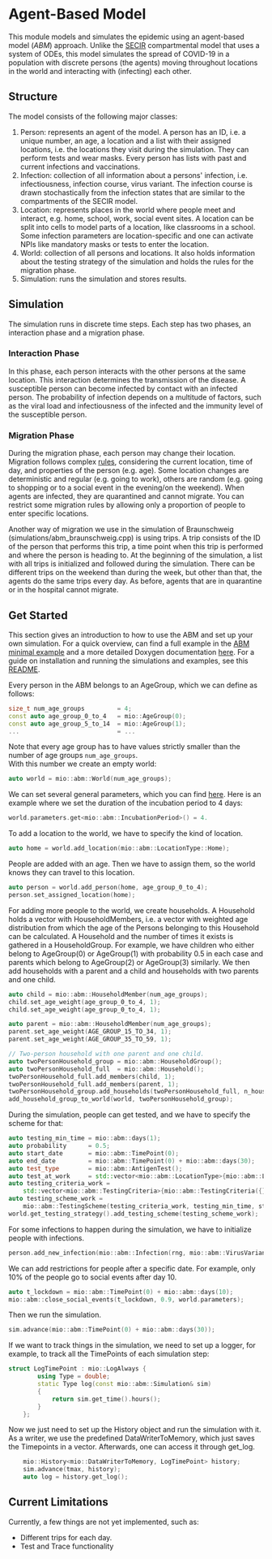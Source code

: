 # Agent-Based Model

This module models and simulates the epidemic using an agent-based model (*ABM*) approach. Unlike the [SECIR](../ode_secir/README.md) compartmental model that uses a system of ODEs, this model simulates the spread of COVID-19 in a population with discrete persons (the agents) moving throughout locations in the world and interacting with (infecting) each other.

## Structure

The model consists of the following major classes:

1. Person: represents an agent of the model. A person has an ID, i.e. a unique number, an age, a location and a list with their assigned locations, i.e. the locations they visit during the simulation. They can perform tests and wear masks. Every person has lists with past and current infections and vaccinations.
2. Infection: collection of all information about a persons' infection, i.e. infectiousness, infection course, virus variant. The infection course is drawn stochastically from the infection states that are similar to the compartments of the SECIR model.
3. Location: represents places in the world where people meet and interact, e.g. home, school, work, social event sites. A location can be split into cells to model parts of a location, like classrooms in a school. Some infection parameters are location-specific and one can activate NPIs like mandatory masks or tests to enter the location.
4. World: collection of all persons and locations. It also holds information about the testing strategy of the simulation and holds the rules for the migration phase.
5. Simulation: runs the simulation and stores results.

## Simulation

The simulation runs in discrete time steps. Each step has two phases, an interaction phase and a migration phase.

### Interaction Phase

In this phase, each person interacts with the other persons at the same location. This interaction determines the transmission of the disease. A susceptible person can become infected by contact with an infected person. The probability of infection depends on a multitude of factors, such as the viral load and infectiousness of the infected and the immunity level of the susceptible person.

### Migration Phase

During the migration phase, each person may change their location. Migration follows complex [rules](../abm/migration_rules.cpp), considering the current location, time of day, and properties of the person (e.g. age). Some location changes are deterministic and regular (e.g. going to work), others are random (e.g. going to shopping or to a social event in the evening/on the weekend). When agents are infected, they are quarantined and cannot migrate. You can restrict some migration rules by allowing only a proportion of people to enter specific locations.

Another way of migration we use in the simulation of Braunschweig (simulations/abm_braunschweig.cpp) is using trips. A trip consists of the ID of the person that performs this trip, a time point when this trip is performed and where the person is heading to. At the beginning of the simulation, a list with all trips is initialized and followed during the simulation. There can be different trips on the weekend than during the week, but other than that, the agents do the same trips every day. As before, agents that are in quarantine or in the hospital cannot migrate.

## Get Started

This section gives an introduction to how to use the ABM and set up your own simulation. For a quick overview, can find a full example in the [ABM minimal example](../../examples/abm_minimal.cpp) and a more detailed Doxygen documentation [here](https://scicompmod.github.io/memilio/documentation/index.html ). For a guide on installation and running the simulations and examples, see this [README](../../README.md).

Every person in the ABM belongs to an AgeGroup, which we can define as follows:  

```cpp  
size_t num_age_groups         = 4;  
const auto age_group_0_to_4   = mio::AgeGroup(0);  
const auto age_group_5_to_14  = mio::AgeGroup(1);  
...                           = ...  
```  

Note that every age group has to have values strictly smaller than the number of age groups `num_age_groups`.  
With this number we create an empty world:  

```cpp
auto world = mio::abm::World(num_age_groups);
```

We can set several general parameters, which you can find [here](../abm/parameters.h). Here is an example where we set the duration of the incubation period to 4 days:

```cpp
world.parameters.get<mio::abm::IncubationPeriod>() = 4.
```

To add a location to the world, we have to specify the kind of location.

```cpp
auto home = world.add_location(mio::abm::LocationType::Home);
```

People are added with an age. Then we have to assign them, so the world knows they can travel to this location.

```cpp
auto person = world.add_person(home, age_group_0_to_4);
person.set_assigned_location(home);
```

For adding more people to the world, we create households. A Household holds a vector with HouseholdMembers, i.e. a vector with weighted age distribution from which the age of the Persons belonging to this Household can be calculated. A Household and the number of times it exists is gathered in a HouseholdGroup.
For example, we have children who either belong to AgeGroup(0) or AgeGroup(1) with probability 0.5 in each case and parents which belong to AgeGroup(2) or AgeGroup(3) similarly. We then add households with a parent and a child and households with two parents and one child.

```cpp
auto child = mio::abm::HouseholdMember(num_age_groups);
child.set_age_weight(age_group_0_to_4, 1);
child.set_age_weight(age_group_0_to_4, 1);

auto parent = mio::abm::HouseholdMember(num_age_groups);
parent.set_age_weight(AGE_GROUP_15_TO_34, 1);
parent.set_age_weight(AGE_GROUP_35_TO_59, 1);

// Two-person household with one parent and one child.
auto twoPersonHousehold_group = mio::abm::HouseholdGroup();
auto twoPersonHousehold_full  = mio::abm::Household();
twoPersonHousehold_full.add_members(child, 1);
twoPersonHousehold_full.add_members(parent, 1);
twoPersonHousehold_group.add_households(twoPersonHousehold_full, n_households);
add_household_group_to_world(world, twoPersonHousehold_group);

```

During the simulation, people can get tested, and we have to specify the scheme for that:

```cpp
auto testing_min_time = mio::abm::days(1);
auto probability      = 0.5;
auto start_date       = mio::abm::TimePoint(0);
auto end_date         = mio::abm::TimePoint(0) + mio::abm::days(30);
auto test_type        = mio::abm::AntigenTest();
auto test_at_work     = std::vector<mio::abm::LocationType>{mio::abm::LocationType::Work};
auto testing_criteria_work =
    std::vector<mio::abm::TestingCriteria>{mio::abm::TestingCriteria({}, test_at_work, {})};
auto testing_scheme_work =
    mio::abm::TestingScheme(testing_criteria_work, testing_min_time, start_date, end_date, test_type, probability);
world.get_testing_strategy().add_testing_scheme(testing_scheme_work);
```

For some infections to happen during the simulation, we have to initialize people with infections.

```cpp
person.add_new_infection(mio::abm::Infection(rng, mio::abm::VirusVariant::Wildtype, person.get_age(), world.parameters, start_date, infection_state));
```

We can add restrictions for people after a specific date. For example, only 10% of the people go to social events after day 10.

```cpp
auto t_lockdown = mio::abm::TimePoint(0) + mio::abm::days(10);
mio::abm::close_social_events(t_lockdown, 0.9, world.parameters);
```

Then we run the simulation.

```cpp
sim.advance(mio::abm::TimePoint(0) + mio::abm::days(30));
```

If we want to track things in the simulation, we need to set up a logger, for example, to track all the TimePoints of each simulation step:

```cpp
struct LogTimePoint : mio::LogAlways {
        using Type = double;
        static Type log(const mio::abm::Simulation& sim)
        {
            return sim.get_time().hours();
        }
    };
```

Now we just need to set up the History object and run the simulation with it. As a writer, we use the predefined DataWriterToMemory, which just saves the Timepoints in a vector. Afterwards, one can access it through get_log.

```cpp
    mio::History<mio::DataWriterToMemory, LogTimePoint> history;
    sim.advance(tmax, history);
    auto log = history.get_log();
``````

## Current Limitations

Currently, a few things are not yet implemented, such as:

- Different trips for each day.
- Test and Trace functionality
